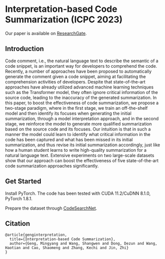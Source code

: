 <!-- # Icser
Interpretation-based Code Summarization

Our paper is available on -->


# Interpretation-based Code Summarization (ICPC 2023)

Our paper is available on [ResearchGate](https://shangwenwang.github.io/files/ICPC-23A.pdf).


## Introduction

Code comment, i.e., the natural language text to
describe the semantic of a code snippet, is an important way
for developers to comprehend the code. Recently, a number
of approaches have been proposed to automatically generate
the comment given a code snippet, aiming at facilitating the
comprehension activities of developers. Despite that state-of-the-art
 approaches have already utilized advanced machine learning
techniques such as the Transformer model, they often ignore
critical information of the source code, leading to the inaccuracy
of the generated summarization. In this paper, to boost the
effectiveness of code summarization, we propose a two-stage
paradigm, where in the first stage, we train an off-the-shelf
model and then identify its focuses when generating the initial
summarization, through a model interpretation approach, and
in the second stage, we reinforce the model to generate more
qualified summarization based on the source code and its focuses.
Our intuition is that in such a manner the model could learn to
identify what critical information in the code has been captured
and what has been missed in its initial summarization, and
thus revise its initial summarization accordingly, just like how a
human student learns to write high-quality summarization for a
natural language text. Extensive experiments on two large-scale
datasets show that our approach can boost the effectiveness of
five state-of-the-art code summarization approaches significantly.


## Get Started

Install PyTorch. 
The code has been tested with CUDA 11.2/CuDNN 8.1.0, PyTorch 1.8.1.

Prepare the dataset through [CodeSearchNet](https://github.com/github/CodeSearchNet). 



## Citation
```
@article{genginterpretation,
  title={Interpretation-based Code Summarization},
  author={Geng, Mingyang and Wang, Shangwen and Dong, Dezun and Wang, Haotian and Cao, Shaomeng and Zhang, Kechi and Jin, Zhi}
}
```




